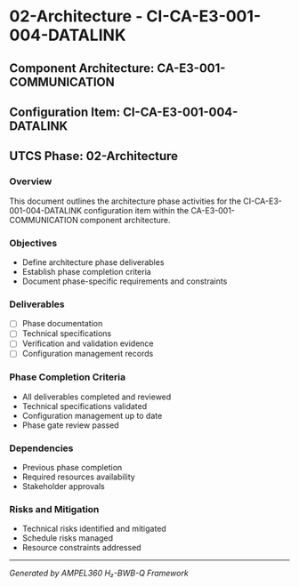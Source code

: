 # 02-Architecture - CI-CA-E3-001-004-DATALINK

## Component Architecture: CA-E3-001-COMMUNICATION
## Configuration Item: CI-CA-E3-001-004-DATALINK
## UTCS Phase: 02-Architecture

### Overview
This document outlines the architecture phase activities for the CI-CA-E3-001-004-DATALINK configuration item within the CA-E3-001-COMMUNICATION component architecture.

### Objectives
- Define architecture phase deliverables
- Establish phase completion criteria
- Document phase-specific requirements and constraints

### Deliverables
- [ ] Phase documentation
- [ ] Technical specifications
- [ ] Verification and validation evidence
- [ ] Configuration management records

### Phase Completion Criteria
- All deliverables completed and reviewed
- Technical specifications validated
- Configuration management up to date
- Phase gate review passed

### Dependencies
- Previous phase completion
- Required resources availability
- Stakeholder approvals

### Risks and Mitigation
- Technical risks identified and mitigated
- Schedule risks managed
- Resource constraints addressed

---
*Generated by AMPEL360 H₂-BWB-Q Framework*
